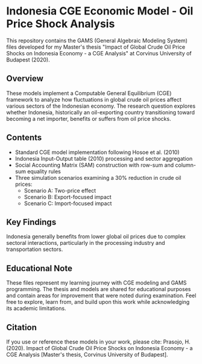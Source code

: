 # Indonesia CGE Economic Model - Oil Price Shock Analysis

This repository contains the GAMS (General Algebraic Modeling System) files developed for my Master's thesis "Impact of Global Crude Oil Price Shocks on Indonesia Economy - a CGE Analysis" at Corvinus University of Budapest (2020).

## Overview
These models implement a Computable General Equilibrium (CGE) framework to analyze how fluctuations in global crude oil prices affect various sectors of the Indonesian economy. The research question explores whether Indonesia, historically an oil-exporting country transitioning toward becoming a net importer, benefits or suffers from oil price shocks.

## Contents
- Standard CGE model implementation following Hosoe et al. (2010)
- Indonesia Input-Output table (2010) processing and sector aggregation
- Social Accounting Matrix (SAM) construction with row-sum and column-sum equality rules
- Three simulation scenarios examining a 30% reduction in crude oil prices:
  - Scenario A: Two-price effect
  - Scenario B: Export-focused impact
  - Scenario C: Import-focused impact

## Key Findings
Indonesia generally benefits from lower global oil prices due to complex sectoral interactions, particularly in the processing industry and transportation sectors.

## Educational Note
These files represent my learning journey with CGE modeling and GAMS programming. The thesis and models are shared for educational purposes and contain areas for improvement that were noted during examination. Feel free to explore, learn from, and build upon this work while acknowledging its academic limitations.

## Citation
If you use or reference these models in your work, please cite:
Prasojo, H. (2020). Impact of Global Crude Oil Price Shocks on Indonesia Economy - a CGE Analysis [Master's thesis, Corvinus University of Budapest].
